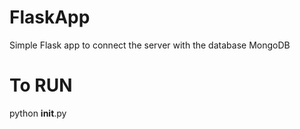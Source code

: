 # FlaskApp
Simple Flask app to connect the server with the database MongoDB

# To RUN
python __init__.py
